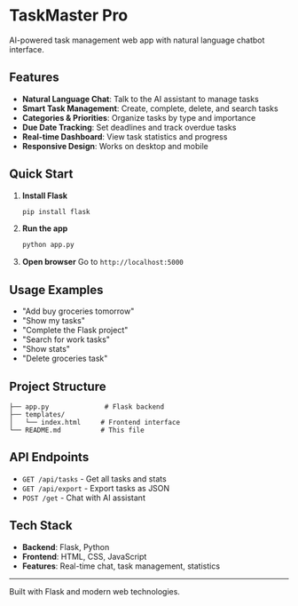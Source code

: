 # TaskMaster Pro

AI-powered task management web app with natural language chatbot interface.

## Features

- **Natural Language Chat**: Talk to the AI assistant to manage tasks
- **Smart Task Management**: Create, complete, delete, and search tasks
- **Categories & Priorities**: Organize tasks by type and importance
- **Due Date Tracking**: Set deadlines and track overdue tasks
- **Real-time Dashboard**: View task statistics and progress
- **Responsive Design**: Works on desktop and mobile

## Quick Start

1. **Install Flask**
   ```bash
   pip install flask
   ```

2. **Run the app**
   ```bash
   python app.py
   ```

3. **Open browser**
   Go to `http://localhost:5000`

## Usage Examples

- "Add buy groceries tomorrow"
- "Show my tasks"
- "Complete the Flask project"
- "Search for work tasks"
- "Show stats"
- "Delete groceries task"

## Project Structure

```
├── app.py              # Flask backend
├── templates/
│   └── index.html     # Frontend interface
└── README.md          # This file
```

## API Endpoints

- `GET /api/tasks` - Get all tasks and stats
- `GET /api/export` - Export tasks as JSON
- `POST /get` - Chat with AI assistant

## Tech Stack

- **Backend**: Flask, Python
- **Frontend**: HTML, CSS, JavaScript
- **Features**: Real-time chat, task management, statistics

---

Built with Flask and modern web technologies.

